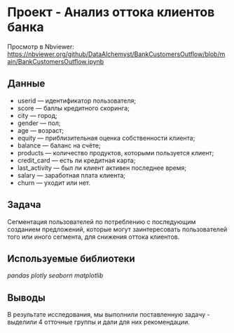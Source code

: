 # Проект - Анализ оттока клиентов банка

Просмотр в Nbviewer:
https://nbviewer.org/github/DataAlchemyst/BankCustomersOutflow/blob/main/BankCustomersOutflow.ipynb

## Данные

 - userid — идентификатор пользователя;
 - score — баллы кредитного скоринга;
 - city — город;
 - gender — пол;
 - age — возраст;
 - equity — приблизительная оценка собственности клиента;
 - balance — баланс на счёте;
 - products — количество продуктов, которыми пользуется клиент; 
 - credit_card — есть ли кредитная карта;
 - last_activity — был ли клиент активен последнее время;
 - salary — заработная плата клиента;
 - churn — уходит или нет.

## Задача

Cегментация пользователей по потреблению с последующим созданием предложений, которые могут заинтересовать пользователей того или иного сегмента, для снижения оттока клиентов.

## Используемые библиотеки
*pandas* *plotly* *seaborn* *matplotlib*

## Выводы

В результате исследования, мы выполнили поставленную задачу - выделили 4 отточные группы и дали для них рекомендации.